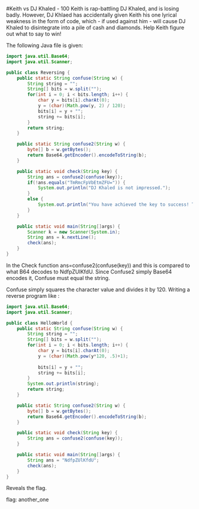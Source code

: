 #Keith vs DJ Khaled - 100
Keith is rap-battling DJ Khaled, and is losing badly. However, DJ Khlaed has accidentally given Keith his one lyrical weakness in the form of code, which - if used against him - will cause DJ Khaled to disintegrate into a pile of cash and diamonds. Help Keith figure out what to say to win!


The following Java file is given:

```Java
import java.util.Base64;
import java.util.Scanner;

public class Reversing {
    public static String confuse(String w) {
        String string = "";
        String[] bits = w.split("");
        for(int i = 0; i < bits.length; i++) {
            char y = bits[i].charAt(0);
            y = (char)(Math.pow(y, 2) / 120);
            bits[i] = y + "";
            string += bits[i];
        }
        return string;
    }

    public static String confuse2(String w) {
        byte[] b = w.getBytes();
        return Base64.getEncoder().encodeToString(b);
    }

    public static void check(String key) {
        String ans = confuse2(confuse(key));
        if(!ans.equals("TmRmcFpVbEtmZFU=")) {
            System.out.println("DJ Khaled is not impressed.");
        }
        else {
            System.out.println("You have achieved the key to success! The flag is '" + key + "'");
        }
    }

    public static void main(String[]args) {
        Scanner k = new Scanner(System.in);
        String ans = k.nextLine();
        check(ans);
    }
}
```

In the Check function ans=confuse2(confuse(key)) and this is compared to what B64 decodes to NdfpZUlKfdU. Since Confuse2 simply Base64 encodes it, Confuse must equal the string.

Confuse simply squares the character value and divides it by 120. Writing a reverse program like :

```Java
import java.util.Base64;
import java.util.Scanner;

public class HelloWorld {
    public static String confuse(String w) {
        String string = "";
        String[] bits = w.split("");
        for(int i = 0; i < bits.length; i++) {
            char y = bits[i].charAt(0);
            y = (char)(Math.pow(y*120, .5)+1);
            
            bits[i] = y + "";
            string += bits[i];
        }
        System.out.println(string);
        return string;
    }

    public static String confuse2(String w) {
        byte[] b = w.getBytes();
        return Base64.getEncoder().encodeToString(b);
    }

    public static void check(String key) {
        String ans = confuse2(confuse(key));
    }

    public static void main(String[]args) {
        String ans = "NdfpZUlKfdU";
        check(ans);
    }
}
```
Reveals the flag.

flag: another_one
